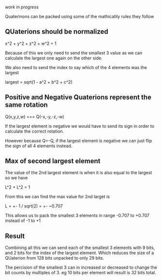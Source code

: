 *work in progress*

Quaterinons can be packed using some of the mathicatily rules they follow


## QUaterions should be normalized

x^2 + y^2 + z^2 + w^2 = 1

Because of this we only need to send the smallest 3 value as we can calculate the largest one again on the other side.

We also need to send the index to say which of the 4 elements was the largest

largest = sqrt(1 - a^2 + b^2 + c^2)

## Positive and Negative Quaterions represent the same rotation

Q(x,y,z,w) === Q(-x,-y,-z,-w)

If the largest element is negative we would have to send its sign in order to calculate the correct rotation.

However because Q=-Q, if the largest element is negative we can just flip the sign of all 4 elements instead.

## Max of second largest element

The value of the 2nd largest element is when it is also equal to the largest so we have

L^2 + L^2 = 1

From this we can find the max value for 2nd  larget is 

L = +- 1 / sqrt(2) = +- ~0.707

This allows us to pack the smallest 3 elements in range -0.707 to +0.707 instead of -1 to +1

## Result

Combining all this we can send each of the smallest 3 elements with 9 bits, and 2 bits for the index of the largest element. Which reduces the size of a QUaterion from 128 bits unpacked to only 29 bits.

The percision of the smallest 3 can in increased or decreased to change the bit counts by multiples of 3. eg 10 bits per element will result is 32 bits total.